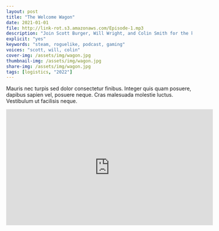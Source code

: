 ```yaml
---
layout: post
title: "The Welcome Wagon"
date: 2021-01-01
file: http://link-rot.s3.amazonaws.com/Episode-1.mp3
description: "Join Scott Burger, Will Wright, and Colin Smith for the kickoff of the podcast."
explicit: "yes" 
keywords: "steam, roguelike, podcast, gaming"
voices: "scott, will, colin"
cover-img: /assets/img/wagon.jpg
thumbnail-img: /assets/img/wagon.jpg
share-img: /assets/img/wagon.jpg
tags: [logistics, "2022"]
---
```



Mauris nec turpis sed dolor consectetur finibus. Integer quis quam posuere, dapibus sapien vel, posuere neque. Cras malesuada molestie luctus. Vestibulum ut facilisis neque. 



<div class="embed-responsive embed-responsive-16by9">
<iframe width="560" height="315" src="https://www.youtube.com/embed/Q6ob-GfJh0A" title="YouTube video player" frameborder="0" allow="accelerometer; autoplay; clipboard-write; encrypted-media; gyroscope; picture-in-picture" allowfullscreen></iframe>
</div>

